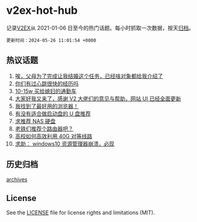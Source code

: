 # v2ex-hot-hub

 记录[V2EX](https://www.v2ex.com/)从 2021-01-06 日至今的热门话题。每小时抓取一次数据，按天[归档](archives)。

`更新时间：2024-05-26 11:01:54 +0800`

## 热议话题

1. [唉，父母为了完成让我结婚这个任务，已经啥对象都给我介绍了](https://www.v2ex.com/t/1043914)
1. [你们有过心跳很快的经历吗](https://www.v2ex.com/t/1043838)
1. [10-15w 买给媳妇的通勤车](https://www.v2ex.com/t/1043804)
1. [大家好我又来了，感谢 V2 大佬们的意见与帮助，网站 UI 已经全面更新](https://www.v2ex.com/t/1043828)
1. [我找到了最好用的浏览器！](https://www.v2ex.com/t/1043928)
1. [有没有适合做启动盘的 U 盘推荐](https://www.v2ex.com/t/1043825)
1. [求推荐 NAS 硬盘](https://www.v2ex.com/t/1043909)
1. [老铁们推荐个路由器吧？](https://www.v2ex.com/t/1043817)
1. [高校如何高效利用 40G 对等线路](https://www.v2ex.com/t/1043876)
1. [求助： windows10 资源管理器崩溃，必现](https://www.v2ex.com/t/1043815)

## 历史归档

[archives](archives)

## License

See the [LICENSE](LICENSE) file for license rights and limitations (MIT).

